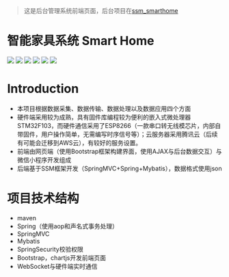 > 这是后台管理系统前端页面，后台项目在[ssm_smarthome](https://github.com/Andrew-Cheung-bot/ssm_smarthome)
# 智能家具系统 Smart Home
![](https://img.shields.io/badge/JDK-JDK1.8-brightgreen) 
![](https://img.shields.io/badge/Spring-v4.3.2-brightgreen)
![](https://img.shields.io/badge/Maven-v3.6.1-brightgreen)
![](https://img.shields.io/badge/MySql-v5.1.47-blue)
![](https://img.shields.io/badge/Tomcat-v7.0.103-blue)
![](https://img.shields.io/badge/Author-Andrew%20Cheung-lightgrey)

# Introduction
- 本项目根据数据采集、数据传输、数据处理以及数据应用四个方面
- 硬件端采用较为成熟，具有固件库编程较为便利的嵌入式微处理器STM32F103，而硬件通信采用了ESP8266（一款串口转无线模芯片，内部自带固件，用户操作简单，无需编写时序信号等）；云服务器采用腾讯云（后续有可能会迁移到AWS云），有较好的服务设置。
- 前端由网页端（使用Bootstrap框架构建界面，使用AJAX与后台数据交互）与微信小程序开发组成
- 后端基于SSM框架开发（SpringMVC+Spring+Mybatis），数据格式使用json

# 项目技术结构
- maven
- Spring（使用aop和声名式事务处理）
- SpringMVC
- Mybatis
- SpringSecurity校验权限
- Bootstrap，chartjs开发前端页面
- WebSocket与硬件端实时通信
